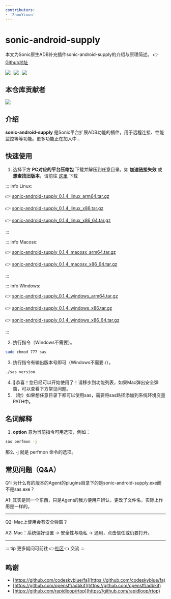 ```yaml
---
contributors:
- 'ZhouYixun'
---
```


# sonic-android-supply

本文为Sonic原生ADB补充插件sonic-android-supply的介绍与原理简述。 👉[Github地址](https://github.com/SonicCloudOrg/sonic-android-supply)

<div style="display: flex">
<img src="https://img.shields.io/github/stars/SonicCloudOrg/sonic-android-supply?style=social">
<img style="margin-left:10px" src="https://img.shields.io/github/forks/SonicCloudOrg/sonic-android-supply?style=social">
<img style="margin-left:10px" src="https://img.shields.io/github/downloads/SonicCloudOrg/sonic-android-supply/total">
</div>

## 本仓库贡献者

<a href="https://github.com/SonicCloudOrg/sonic-android-supply/graphs/contributors">
  <img src="https://contrib.rocks/image?repo=SonicCloudOrg/sonic-android-supply" />
</a>

## 介绍

**sonic-android-supply** 是Sonic平台扩展ADB功能的插件，用于远程连接、性能监控等等功能。更多功能正在加入中...

## 快速使用

1. 选择下方 **PC对应的平台压缩包** 下载并解压到任意目录。如 **加速链接失效** 或 **想查找旧版本**，请前往 <a href="https://github.com/SonicCloudOrg/sonic-android-supply/releases" target="_blank">这里</a> 下载

::: info Linux:

👉 <a href="https://ghproxy.com/https://github.com/SonicCloudOrg/sonic-android-supply/releases/download/v0.1.4/sonic-android-supply_0.1.4_linux_arm64.tar.gz" target="_blank">sonic-android-supply_0.1.4_linux_arm64.tar.gz</a>

👉 <a href="https://ghproxy.com/https://github.com/SonicCloudOrg/sonic-android-supply/releases/download/v0.1.4/sonic-android-supply_0.1.4_linux_x86.tar.gz" target="_blank">sonic-android-supply_0.1.4_linux_x86.tar.gz</a>

👉 <a href="https://ghproxy.com/https://github.com/SonicCloudOrg/sonic-android-supply/releases/download/v0.1.4/sonic-android-supply_0.1.4_linux_x86_64.tar.gz" target="_blank">sonic-android-supply_0.1.4_linux_x86_64.tar.gz</a>

:::

::: info Macosx:

👉 <a href="https://ghproxy.com/https://github.com/SonicCloudOrg/sonic-android-supply/releases/download/v0.1.4/sonic-android-supply_0.1.4_macosx_arm64.tar.gz" target="_blank">sonic-android-supply_0.1.4_macosx_arm64.tar.gz</a>

👉 <a href="https://ghproxy.com/https://github.com/SonicCloudOrg/sonic-android-supply/releases/download/v0.1.4/sonic-android-supply_0.1.4_macosx_x86_64.tar.gz" target="_blank">sonic-android-supply_0.1.4_macosx_x86_64.tar.gz</a>

:::

::: info Windows:

👉 <a href="https://ghproxy.com/https://github.com/SonicCloudOrg/sonic-android-supply/releases/download/v0.1.4/sonic-android-supply_0.1.4_windows_arm64.tar.gz" target="_blank">sonic-android-supply_0.1.4_windows_arm64.tar.gz</a>

👉 <a href="https://ghproxy.com/https://github.com/SonicCloudOrg/sonic-android-supply/releases/download/v0.1.4/sonic-android-supply_0.1.4_windows_x86.tar.gz" target="_blank">sonic-android-supply_0.1.4_windows_x86.tar.gz</a>

👉 <a href="https://ghproxy.com/https://github.com/SonicCloudOrg/sonic-android-supply/releases/download/v0.1.4/sonic-android-supply_0.1.4_windows_x86_64.tar.gz" target="_blank">sonic-android-supply_0.1.4_windows_x86_64.tar.gz</a>

:::

2. 执行指令（Windows不需要）。
```bash
sudo chmod 777 sas
```
3. 执行指令有输出版本号即可（Windows不需要./）。
```bash
./sas version
```
4. 🎉恭喜！您已经可以开始使用了！请移步到功能列表，如果Mac弹出安全弹窗，可以查看下方常见问题。
5. （附）如果想任意目录下都可以使用sas，需要将sas路径添加到系统环境变量PATH中。

## 名词解释

1. **option** 意为当前指令可用选项，例如：
```bash
sas perfmon -j
```
那么 -j 就是 perfmon 命令的选项。

## 常见问题（Q&A）

Q1: 为什么有的版本的Agent的plugins目录下的是sonic-android-supply.exe而不是sas.exe？

A1: 其实是同一个东西，只是Agent的我方便用户辨认，更改了文件名，实际上作用是一样的。

---

Q2: Mac上使用会有安全弹窗？

A2: Mac：系统偏好设置 -> 安全性与隐私 -> 通用，点击信任或仍要打开。

---

::: tip
更多疑问可前往 👉[社区](https://sonic-cloud.wiki)👈 交流
:::

## 鸣谢

- [https://github.com/codeskyblue/fa](https://github.com/codeskyblue/fa)
- [https://github.com/openstf/adbkit](https://github.com/openstf/adbkit)
- [https://github.com/rapidloop/rtop](https://github.com/rapidloop/rtop)


